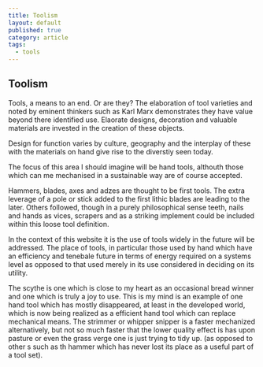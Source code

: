 ```yaml
---
title: Toolism
layout: default
published: true
category: article
tags: 
  - tools
---
```


## Toolism


Tools, a means to  an end. Or are they? The elaboration of tool varieties and noted by eminent thinkers such as Karl Marx demonstrates they have value beyond there identified use. Elaorate designs, decoration and valuable materials are invested in the creation of these objects.

Design for function varies by culture, geography and the interplay of these with the materials on hand give rise to the diverstiy seen today.

The focus of this area I should imagine will be hand tools, althouth those which can me mechanised in a sustainable way are of course accepted.

Hammers, blades, axes and adzes are thought to be first tools. The extra leverage of a pole or stick added to the first lithic blades are leading to the later. Others followed, though in a purely philosophical sense teeth, nails and hands as vices, scrapers and as a striking implement could be included within this loose tool definition.

In the context of this website it is the use of tools widely in the future will be addressed. The place of tools, in particular those used  by hand which have an efficiency and tenebale future in terms of energy required on a systems level  as opposed to that used merely in its use considered in deciding on its utility.

The scythe is one which is close to my heart as an occasional bread winner and one which is truly a joy to use. This is my mind is an example of one hand tool which has mostly disappeared, at least in the developed world,  which is now being realized as a efficient hand tool which can replace mechanical means. The strimmer or whipper snipper is a faster mechanized alternatively, but not so much faster that the lower quality effect is has upon pasture or even the grass verge one is just trying to tidy up.  (as opposed to other s such as th hammer which has never lost its place as a useful part of a tool set).
